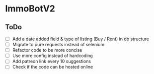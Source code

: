 # ImmoBotV2

## ToDo

- [ ] Add a date added field & type of listing (Buy / Rent) in db structure
- [ ] Migrate to pure requests instead of selenium
- [ ] Refactor code to be more concise
- [ ] Use more config instead of hardcoding
- [ ] Add patreon link every 10 suggestions
- [ ] Check if the code can be hosted online
